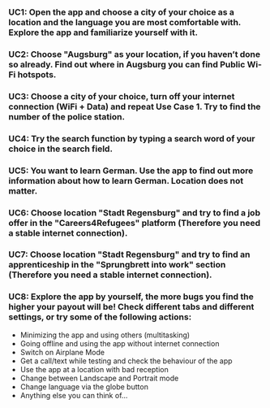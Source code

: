 

### UC1: Open the app and choose a city of your choice as a location and the language you are most comfortable with. Explore the app and familiarize yourself with it.

### UC2: Choose "Augsburg" as your location, if you haven’t done so already. Find out where in Augsburg you can find Public Wi-Fi hotspots.

### UC3: Choose a city of your choice, turn off your internet connection (WiFi + Data) and repeat Use Case 1. Try to find the number of the police station.

### UC4: Try  the  search  function  by  typing  a  search  word  of  your  choice  in  the search   field.   

### UC5: You  want  to  learn  German.  Use  the  app  to  find  out  more  information about  how  to  learn  German.  Location  does  not  matter.  

### UC6: Choose location "Stadt Regensburg" and try to find a job offer in the "Careers4Refugees" platform (Therefore you need a stable internet connection). 

### UC7: Choose location "Stadt Regensburg" and try to find an apprenticeship in the "Sprungbrett into work" section (Therefore you need a stable internet connection).

### UC8: Explore  the  app  by  yourself,  the more  bugs  you  find  the  higher  your payout will be! Check different tabs and different settings, or try some of the following actions:

*    Minimizing the app and using others (multitasking)
*    Going offline and using the app without internet connection
*    Switch on Airplane Mode
*    Get a call/text while testing and check the behaviour of the app
*    Use the app at a location with bad reception
*    Change between Landscape and Portrait mode
*    Change language via the globe button
*    Anything else you can think of...

